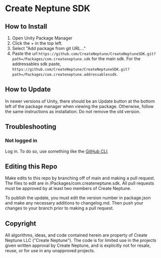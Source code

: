 # Create Neptune SDK

## How to Install
1. Open Unity Package Manager
2. Click the + in the top left.
3. Select "Add package from git URL..."
4. Paste the url ``https://github.com/CreateNeptune/CreateNeptuneSDK.git?path=/Packages/com.createneptune.sdk`` for the main sdk. For the addressables sdk paste, ``https://github.com/CreateNeptune/CreateNeptuneSDK.git?path=/Packages/com.createneptune.addressablessdk``.

## How to Update
In newer versions of Unity, there should be an Update button at the bottom left of the package manager when viewing the package. Otherwise, follow the same instructions as installation. Do not remove the old version.

## Troubleshooting
### Not logged in
Log in. To do so, use something like the [GitHub CLI](https://docs.github.com/en/get-started/getting-started-with-git/caching-your-github-credentials-in-git).

## Editing this Repo
Make edits to this repo by branching off of main and making a pull request. The files to edit are in /Packages/com.createneptune.sdk. All pull requests must be approved by at least two members of Create Neptune.

To publish the update, you must edit the version number in package.json and make any necessary additions to changelog.md. Then push your changes to your branch prior to making a pull request.

## Copyright
All algorithms, ideas, and code contained herein are property of Create Neptune LLC ("Create Neptune"). The code is for limited use in the projects given written approval by Create Neptune, and is explicitly not for resale, reuse, or for use in any unapproved projects.
